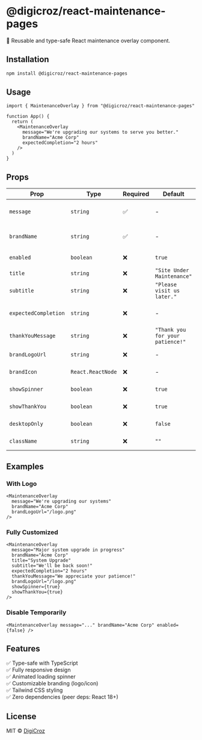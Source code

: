 # @digicroz/react-maintenance-pages

🚧 Reusable and type-safe React maintenance overlay component.

## Installation

```bash
npm install @digicroz/react-maintenance-pages
```

## Usage

```tsx
import { MaintenanceOverlay } from "@digicroz/react-maintenance-pages"

function App() {
  return (
    <MaintenanceOverlay
      message="We're upgrading our systems to serve you better."
      brandName="Acme Corp"
      expectedCompletion="2 hours"
    />
  )
}
```

## Props

| Prop                 | Type              | Required | Default                          | Description              |
| -------------------- | ----------------- | -------- | -------------------------------- | ------------------------ |
| `message`            | `string`          | ✅       | -                                | Main maintenance message |
| `brandName`          | `string`          | ✅       | -                                | Your company/brand name  |
| `enabled`            | `boolean`         | ❌       | `true`                           | Show/hide overlay        |
| `title`              | `string`          | ❌       | `"Site Under Maintenance"`       | Main title               |
| `subtitle`           | `string`          | ❌       | `"Please visit us later."`       | Subtitle text            |
| `expectedCompletion` | `string`          | ❌       | -                                | Expected completion time |
| `thankYouMessage`    | `string`          | ❌       | `"Thank you for your patience!"` | Custom thank you message |
| `brandLogoUrl`       | `string`          | ❌       | -                                | URL to your logo image   |
| `brandIcon`          | `React.ReactNode` | ❌       | -                                | Custom icon element      |
| `showSpinner`        | `boolean`         | ❌       | `true`                           | Show loading spinner     |
| `showThankYou`       | `boolean`         | ❌       | `true`                           | Show thank you message   |
| `desktopOnly`        | `boolean`         | ❌       | `false`                          | Only show on desktop     |
| `className`          | `string`          | ❌       | `""`                             | Additional CSS classes   |

## Examples

### With Logo

```tsx
<MaintenanceOverlay
  message="We're upgrading our systems"
  brandName="Acme Corp"
  brandLogoUrl="/logo.png"
/>
```

### Fully Customized

```tsx
<MaintenanceOverlay
  message="Major system upgrade in progress"
  brandName="Acme Corp"
  title="System Upgrade"
  subtitle="We'll be back soon!"
  expectedCompletion="2 hours"
  thankYouMessage="We appreciate your patience!"
  brandLogoUrl="/logo.png"
  showSpinner={true}
  showThankYou={true}
/>
```

### Disable Temporarily

```tsx
<MaintenanceOverlay message="..." brandName="Acme Corp" enabled={false} />
```

## Features

✅ Type-safe with TypeScript  
✅ Fully responsive design  
✅ Animated loading spinner  
✅ Customizable branding (logo/icon)  
✅ Tailwind CSS styling  
✅ Zero dependencies (peer deps: React 18+)

## License

MIT © [DigiCroz](https://github.com/digicroz)
